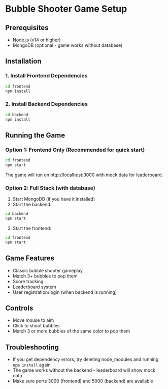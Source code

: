 # Bubble Shooter Game Setup

## Prerequisites
- Node.js (v14 or higher)
- MongoDB (optional - game works without database)

## Installation

### 1. Install Frontend Dependencies
```bash
cd frontend
npm install
```

### 2. Install Backend Dependencies
```bash
cd backend
npm install
```

## Running the Game

### Option 1: Frontend Only (Recommended for quick start)
```bash
cd frontend
npm start
```
The game will run on http://localhost:3000 with mock data for leaderboard.

### Option 2: Full Stack (with database)
1. Start MongoDB (if you have it installed)
2. Start the backend:
```bash
cd backend
npm start
```
3. Start the frontend:
```bash
cd frontend
npm start
```

## Game Features
- Classic bubble shooter gameplay
- Match 3+ bubbles to pop them
- Score tracking
- Leaderboard system
- User registration/login (when backend is running)

## Controls
- Move mouse to aim
- Click to shoot bubbles
- Match 3 or more bubbles of the same color to pop them

## Troubleshooting
- If you get dependency errors, try deleting node_modules and running `npm install` again
- The game works without the backend - leaderboard will show mock data
- Make sure ports 3000 (frontend) and 5000 (backend) are available